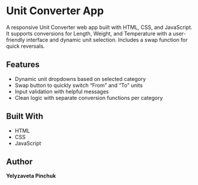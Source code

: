 # Unit Converter App
A responsive Unit Converter web app built with HTML, CSS, and JavaScript. It supports conversions for Length, Weight, and Temperature with a user-friendly interface and dynamic unit selection. Includes a swap function for quick reversals.

##  Features

- Dynamic unit dropdowns based on selected category
- Swap button to quickly switch “From” and “To” units
- Input validation with helpful messages
- Clean logic with separate conversion functions per category

 ## Built With

- HTML
- CSS
- JavaScript

## Author
**Yelyzaveta Pinchuk**  
